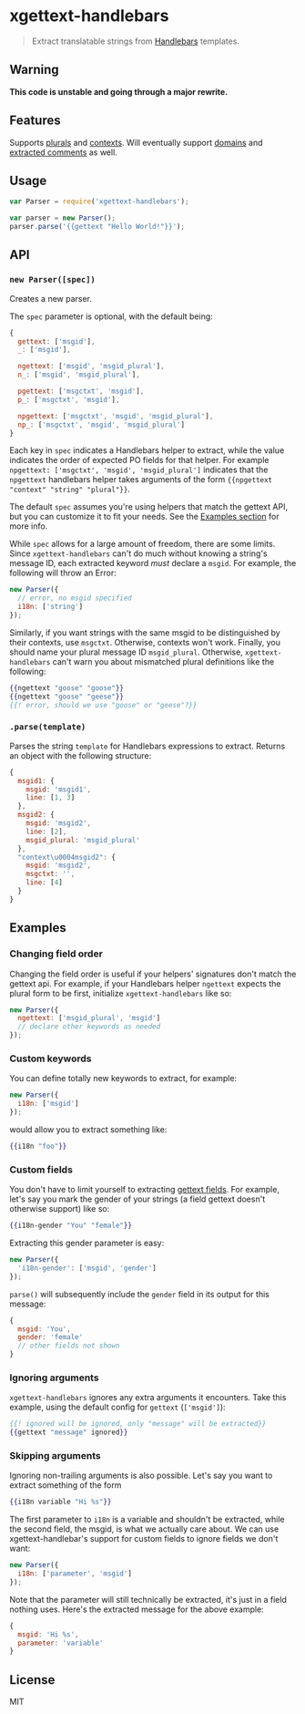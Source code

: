 # xgettext-handlebars

> Extract translatable strings from [Handlebars](http://handlebarsjs.com) templates.

## Warning
**This code is unstable and going through a major rewrite.**

## Features

Supports [plurals](https://www.gnu.org/software/gettext/manual/html_node/Plural-forms.html) and
[contexts](https://www.gnu.org/software/gettext/manual/html_node/Contexts.html). Will eventually
support [domains](https://www.gnu.org/software/gettext/manual/html_node/Ambiguities.html) and
[extracted comments](https://www.gnu.org/software/gettext/manual/html_node/PO-Files.html) as well.

## Usage

```javascript
var Parser = require('xgettext-handlebars');

var parser = new Parser();
parser.parse('{{gettext "Hello World!"}}');
```

## API

### `new Parser([spec])`

Creates a new parser.

The `spec` parameter is optional, with the default being:
```javascript
{
  gettext: ['msgid'],
  _: ['msgid'],

  ngettext: ['msgid', 'msgid_plural'],
  n_: ['msgid', 'msgid_plural'],

  pgettext: ['msgctxt', 'msgid'],
  p_: ['msgctxt', 'msgid'],

  npgettext: ['msgctxt', 'msgid', 'msgid_plural'],
  np_: ['msgctxt', 'msgid', 'msgid_plural']
}
```
Each key in `spec` indicates a Handlebars helper to extract, while the value indicates
the order of expected PO fields for that helper. For example
`npgettext: ['msgctxt', 'msgid', 'msgid_plural']` indicates that the `npgettext`
handlebars helper takes arguments of the form
`{{npgettext "context" "string" "plural"}}`.

The default `spec` assumes you're using helpers that match the gettext API, but you
can customize it to fit your needs. See the [Examples section](#examples) for more info.

While `spec` allows for a large amount of freedom, there are some limits. Since
`xgettext-handlebars` can't do much without knowing a string's message ID, each
extracted keyword *must* declare a `msgid`. For example, the following will
throw an Error:
```javascript
new Parser({
  // error, no msgid specified
  i18n: ['string']
});
```

Similarly, if you want strings with the same msgid to be distinguished by
their contexts, use `msgctxt`. Otherwise, contexts won't work. Finally, you
should name your plural message ID `msgid_plural`. Otherwise, `xgettext-handlebars`
can't warn you about mismatched plural definitions like the following:
```handlebars
{{ngettext "goose" "goose"}}
{{ngettext "goose" "geese"}}
{{! error, should we use "goose" or "geese"?}}
```

### `.parse(template)`

Parses the string `template` for Handlebars expressions to extract.
Returns an object with the following structure:
```javascript
{
  msgid1: {
    msgid: 'msgid1',
    line: [1, 3]
  },
  msgid2: {
    msgid: 'msgid2',
    line: [2],
    msgid_plural: 'msgid_plural'
  },
  "context\u0004msgid2": {
    msgid: 'msgid2',
    msgctxt: '',
    line: [4]
  }
}
```

## Examples

### Changing field order

Changing the field order is useful if your helpers' signatures don't match the
gettext api. For example, if your Handlebars helper `ngettext` expects the plural
form to be first, initialize `xgettext-handlebars` like so:
```javascript
new Parser({
  ngettext: ['msgid_plural', 'msgid']
  // declare other keywords as needed
});
```

### Custom keywords

You can define totally new keywords to extract, for example:
```javascript
new Parser({
  i18n: ['msgid']
});
```
would allow you to extract something like:
```handlebars
{{i18n "foo"}}
```

### Custom fields

You don't have to limit yourself to extracting
[gettext fields](https://www.gnu.org/software/gettext/manual/html_node/PO-Files.html).
For example, let's say you mark the gender of your strings (a field gettext doesn't
otherwise support) like so:
```handlebars
{{i18n-gender "You" "female"}}
```
Extracting this gender parameter is easy:
```javascript
new Parser({
  'i18n-gender': ['msgid', 'gender']
});
```
`parse()` will subsequently include the `gender` field in its output for this message:
```javascript
{
  msgid: 'You',
  gender: 'female'
  // other fields not shown
}
```

### Ignoring arguments

`xgettext-handlebars` ignores any extra arguments it encounters.
Take this example, using the default config for `gettext` (`['msgid']`):
```handlebars
{{! ignored will be ignored, only "message" will be extracted}}
{{gettext "message" ignored}}
```

### Skipping arguments

Ignoring non-trailing arguments is also possible. Let's say you want to extract something of the form
```handlebars
{{i18n variable "Hi %s"}}
```
The first parameter to `i18n` is a variable and shouldn't be extracted, while
the second field, the msgid, is what we actually care about. We can use
xgettext-handlebar's support for custom fields to ignore fields we don't want:
```javascript
new Parser({
  i18n: ['parameter', 'msgid']
});
```
Note that the parameter will still technically be extracted, it's just in
a field nothing uses. Here's the extracted message for the above example:
```javascript
{
  msgid: 'Hi %s',
  parameter: 'variable'
}
```

## License
MIT
